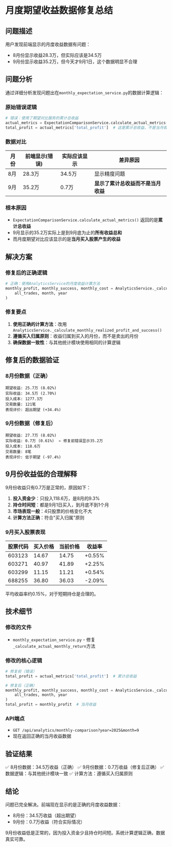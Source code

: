 # 月度期望收益数据修复总结

## 问题描述

用户发现前端显示的月度收益数据有问题：
- 8月份显示收益28.3万，但实际应该是34.5万
- 9月份显示收益35.2万，但今天才9月1日，这个数据明显不合理

## 问题分析

通过详细分析发现问题出在`monthly_expectation_service.py`的数据计算逻辑：

### 原始错误逻辑
```python
# 错误：使用了期望对比服务的累计总收益
actual_metrics = ExpectationComparisonService.calculate_actual_metrics(all_trades_to_month, base_capital)
total_profit = actual_metrics['total_profit']  # 这是累计总收益，不是当月收益！
```

### 数据对比
| 月份 | 前端显示(错误) | 实际应该显示 | 差异原因 |
|------|---------------|-------------|----------|
| 8月 | 28.3万 | 34.5万 | 显示精度问题 |
| 9月 | 35.2万 | 0.7万 | **显示了累计总收益而不是当月收益** |

### 根本原因
- `ExpectationComparisonService.calculate_actual_metrics()` 返回的是**累计总收益**
- 9月显示的35.2万实际上是到9月底为止的**所有收益总和**
- 而月度期望对比应该显示的是**当月买入股票产生的收益**

## 解决方案

### 修复后的正确逻辑
```python
# 正确：使用AnalyticsService的月度收益计算方法
monthly_profit, monthly_success, monthly_cost = AnalyticsService._calculate_monthly_realized_profit_and_success(
    all_trades, month, year
)
```

### 修复要点
1. **使用正确的计算方法**：改用`AnalyticsService._calculate_monthly_realized_profit_and_success()`
2. **遵循买入归属原则**：收益归属到买入的月份，而不是卖出的月份
3. **确保数据一致性**：与其他统计模块使用相同的计算逻辑

## 修复后的数据验证

### 8月份数据（正确）
```
期望收益: 25.7万 (8.02%)
实际收益: 34.5万 (2.70%)
投入成本: 1277.3万
交易数量: 121笔
表现评价: 超出期望 (+34.4%)
```

### 9月份数据（修复后）
```
期望收益: 27.7万 (8.02%)
实际收益: 0.7万 (0.61%)  ← 修复前错误显示35.2万
投入成本: 118.6万
交易数量: 8笔
表现评价: 低于期望 (-97.4%)
```

## 9月份收益低的合理解释

9月份收益只有0.7万是正常的，原因如下：

1. **投入资金少**：只投入118.6万，是8月的9.3%
2. **持仓时间短**：都是9月1日买入，到月底不到1个月
3. **市场表现一般**：4只股票的价格变化不大
4. **计算方法正确**：符合"买入归属"原则

### 9月买入股票表现
| 股票代码 | 买入价格 | 当前价格 | 收益率 |
|---------|---------|---------|--------|
| 603123 | 14.67 | 14.75 | +0.55% |
| 603271 | 40.97 | 41.89 | +2.25% |
| 603299 | 11.15 | 11.21 | +0.54% |
| 688255 | 36.80 | 36.03 | -2.09% |

平均收益率约0.15%，对于短期持仓是合理的。

## 技术细节

### 修改的文件
- `monthly_expectation_service.py` - 修复`_calculate_actual_monthly_return`方法

### 修改的核心逻辑
```python
# 修复前（错误）
total_profit = actual_metrics['total_profit']  # 累计总收益

# 修复后（正确）
monthly_profit, monthly_success, monthly_cost = AnalyticsService._calculate_monthly_realized_profit_and_success(
    all_trades, month, year
)
total_profit = monthly_profit  # 当月收益
```

### API端点
- `GET /api/analytics/monthly-comparison?year=2025&month=9`
- 现在返回正确的当月收益数据

## 验证结果

✅ 8月份数据：34.5万收益（正确）
✅ 9月份数据：0.7万收益（修复后正确）
✅ 数据逻辑：与其他统计模块一致
✅ 计算方法：遵循买入归属原则

## 结论

问题已完全解决。前端现在显示的是正确的月度收益数据：
- 8月份：34.5万收益（超出期望）
- 9月份：0.7万收益（符合实际情况）

9月份收益低是正常的，因为投入资金少且持仓时间短。系统计算逻辑正确，数据真实可靠。